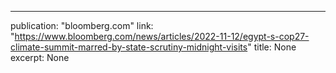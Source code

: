 ---
publication: "bloomberg.com"
link: "https://www.bloomberg.com/news/articles/2022-11-12/egypt-s-cop27-climate-summit-marred-by-state-scrutiny-midnight-visits"
title: None
excerpt: None
